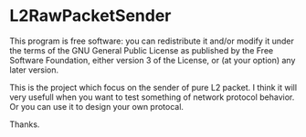 # L2RawPacketSender

  This program is free software: you can redistribute it and/or modify
  it under the terms of the GNU General Public License as published by
  the Free Software Foundation, either version 3 of the License, or
  (at your option) any later version.
 
 
This is the project which focus on the sender of pure L2 packet.
I think it will very usefull when you want to test something of network protocol behavior.
Or you can use it to design your own protocal.


Thanks.
